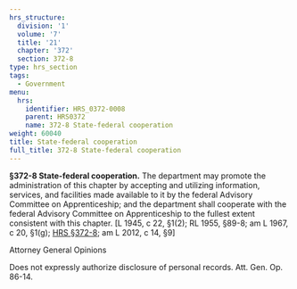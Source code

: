 ```yaml
---
hrs_structure:
  division: '1'
  volume: '7'
  title: '21'
  chapter: '372'
  section: 372-8
type: hrs_section
tags:
  - Government
menu:
  hrs:
    identifier: HRS_0372-0008
    parent: HRS0372
    name: 372-8 State-federal cooperation
weight: 60040
title: State-federal cooperation
full_title: 372-8 State-federal cooperation
---
```

**§372-8 State-federal cooperation.** The department may promote the administration of this chapter by accepting and utilizing information, services, and facilities made available to it by the federal Advisory Committee on Apprenticeship; and the department shall cooperate with the federal Advisory Committee on Apprenticeship to the fullest extent consistent with this chapter. [L 1945, c 22, §1(2); RL 1955, §89-8; am L 1967, c 20, §1(g); [HRS §372-8](/title-21/chapter-372/section-372-8/); am L 2012, c 14, §9]

Attorney General Opinions

Does not expressly authorize disclosure of personal records. Att. Gen. Op. 86-14.